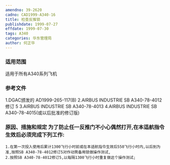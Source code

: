```yaml
---
amendno: 39-2620
cadno: CAD1999-A340-16
title: 检查反推锁
publishdate: 1999-07-27
effdate: 1999-07-30
tags: A340
categories: 华东管理局
author: 何正华
---
```


### 适用范围 
适用于所有A340系列飞机

### 参考文件
1.DGAC颁发的 AD1999-265-117(B) 
    2.AIRBUS INDUSTRIE SB A340-78-4012修订 5     3.AIRBUS INDUSTRIE SB A340-78-4013 
    4.AIRBUS INDUSTRIE SB A340-78-4015(或以后批准的修订版) 


### 原因、措施和规定     为了防止任一反推门不小心偶然打开,在本适航指令生效后必须完成下列工作: 
    1.在第一次投入使用后累计1300飞行小时前或在本适航指令生效后550飞行小时内,以后到为准,按照SB A340-78-4012修订5对作动筒备用锁做操作测试, 
    2.按照SB A340-78-4012修订5,以每隔1300飞行小时重复做这个操作测试;

